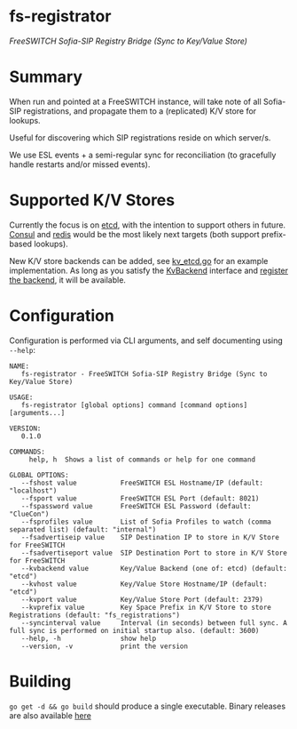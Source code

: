 # fs-registrator

*FreeSWITCH Sofia-SIP Registry Bridge (Sync to Key/Value Store)*

# Summary

When run and pointed at a FreeSWITCH instance, will take note of all Sofia-SIP registrations, and propagate them to a (replicated) K/V store for lookups.

Useful for discovering which SIP registrations reside on which server/s.

We use ESL events + a semi-regular sync for reconciliation (to gracefully handle restarts and/or missed events).

# Supported K/V Stores

Currently the focus is on [etcd](https://github.com/coreos/etcd), with the intention to support others in future. [Consul](https://github.com/hashicorp/consul) and [redis](https://github.com/antirez/redis) would be the most likely next targets (both support prefix-based lookups).

New K/V store backends can be added, see [kv_etcd.go](https://github.com/CpuID/fs-registrator/blob/master/kv_etcd.go) for an example implementation. As long as you satisfy the [KvBackend](https://github.com/CpuID/fs-registrator/blob/master/kv.go#L10-L13) interface and [register the backend](https://github.com/CpuID/fs-registrator/blob/master/kv.go#L18), it will be available.

# Configuration

Configuration is performed via CLI arguments, and self documenting using `--help`:

```
NAME:
   fs-registrator - FreeSWITCH Sofia-SIP Registry Bridge (Sync to Key/Value Store)

USAGE:
   fs-registrator [global options] command [command options] [arguments...]

VERSION:
   0.1.0

COMMANDS:
     help, h  Shows a list of commands or help for one command

GLOBAL OPTIONS:
   --fshost value           FreeSWITCH ESL Hostname/IP (default: "localhost")
   --fsport value           FreeSWITCH ESL Port (default: 8021)
   --fspassword value       FreeSWITCH ESL Password (default: "ClueCon")
   --fsprofiles value       List of Sofia Profiles to watch (comma separated list) (default: "internal")
   --fsadvertiseip value    SIP Destination IP to store in K/V Store for FreeSWITCH
   --fsadvertiseport value  SIP Destination Port to store in K/V Store for FreeSWITCH
   --kvbackend value        Key/Value Backend (one of: etcd) (default: "etcd")
   --kvhost value           Key/Value Store Hostname/IP (default: "etcd")
   --kvport value           Key/Value Store Port (default: 2379)
   --kvprefix value         Key Space Prefix in K/V Store to store Registrations (default: "fs_registrations")
   --syncinterval value     Interval (in seconds) between full sync. A full sync is performed on initial startup also. (default: 3600)
   --help, -h               show help
   --version, -v            print the version
```

# Building

`go get -d && go build` should produce a single executable. Binary releases are also available [here](https://github.com/CpuID/ec2-sg-mangler/releases)

